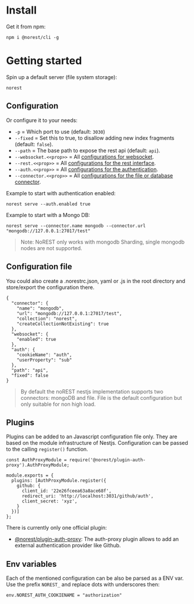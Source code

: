 # Install

Get it from npm:

```
npm i @norest/cli -g
```

# Getting started

Spin up a default server (file system storage):

```
norest
```

## Configuration
Or configure it to your needs:
 - `-p`      = Which port to use (default: `3030`)
 - `--fixed` = Set this to true, to disallow adding new index fragments (default: `false`).
 - `--path`  = The base path to expose the rest api (default: `api`).
 - `--websocket.<<prop>>` = All [configurations for websocket](/blob/master/nestjs/src/websocket/websocket-config.interface.ts).
 - `--rest.<<prop>>`      = All [configurations for the rest interface](/blob/master/nestjs/src/rest/rest-config.interface.ts).
 - `--auth.<<prop>>`      = All [configurations for the authentication](/blob/master/nestjs/src/auth/auth-config.interface.ts).
 - `--connector.<<prop>>` = All [configurations for the file or database connector](/blob/master/nestjs/nestjs/src/connector/connector-config.interface.ts).


Example to start with authentication enabled:
```
norest serve --auth.enabled true
```


Example to start with a Mongo DB:
```
norest serve --connector.name mongodb --connector.url "mongodb://127.0.0.1:27017/test"
```

> Note: NoREST only works with mongodb Sharding, single mongodb nodes are not supported.

## Configuration file
You could also create a .norestrc.json, yaml or .js in the root directory and store/export the configuration there.
```
{
  "connector": {
    "name": "mongodb",
    "url": "mongodb://127.0.0.1:27017/test",
    "collection": "norest",
    "createCollectionNotExisting": true
  },
  "websocket": {
    "enabled": true
  },
  "auth": {
    "cookieName": "auth",
    "userProperty": "sub"   
  },
  "path": "api",
  "fixed": false
}

```

> By default the noREST nestjs implementation supports two connectors: mongoDB and file. File is the default configuration but only suitable for non high load.

## Plugins
Plugins can be added to an Javascript configuration file only. They are based on the module infrastructure of Nestjs. Configuration can be passed to the
calling `register()` function.
``` 
const AuthProxyModule = require('@norest/plugin-auth-proxy').AuthProxyModule;

module.exports = {
  plugins: [AuthProxyModule.register({
    github: {
      client_id: '22e26fceea63a8ace68f',
      redirect_uri: 'http://localhost:3031/github/auth',
      client_secret: 'xyz',
    }
  })]
};
```

There is currently only one official plugin:
 - [@norest/plugin-auth-proxy](/plugins/auth-proxy/README.md): The auth-proxy plugin allows to add an external authentication provider like Github. 


## Env variables
Each of the mentioned configuration can be also be parsed as a ENV var. Use the prefix `NOREST_` and replace dots with underscores then:

```
env.NOREST_AUTH_COOKIENAME = "authorization"
```